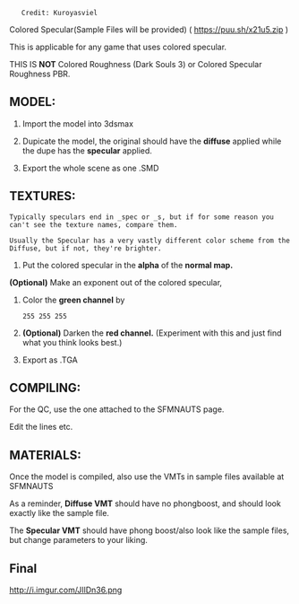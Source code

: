        Credit: Kuroyasviel

Colored Specular(Sample Files will be provided) ( https://puu.sh/x21u5.zip )

This is applicable for any game that uses colored specular.

THIS IS **NOT** Colored Roughness (Dark Souls 3) or Colored Specular Roughness PBR.


## MODEL:

1. Import the model into 3dsmax

2. Dupicate the model, the original should have the **diffuse** applied while the dupe has the **specular** applied.

3. Export the whole scene as one .SMD

## TEXTURES:

    Typically speculars end in _spec or _s, but if for some reason you can't see the texture names, compare them. 

    Usually the Specular has a very vastly different color scheme from the Diffuse, but if not, they're brighter.

1. Put the colored specular in the **alpha** of the **normal map.**

**(Optional)** Make an exponent out of the colored specular, 
1. Color the **green channel** by 

       255 255 255

2. **(Optional)** Darken the **red channel.** (Experiment with this and just find what you think looks best.)

2. Export as .TGA

## COMPILING:

For the QC, use the one attached to the SFMNAUTS page.

Edit the lines etc.

## MATERIALS:
Once the model is compiled, also use the VMTs in sample files available at SFMNAUTS

As a reminder, **Diffuse VMT** should have no phongboost, and should look exactly like the sample file.

The **Specular VMT** should have phong boost/also look like the sample files, but change parameters to your liking.

## Final
http://i.imgur.com/JIlDn36.png
























